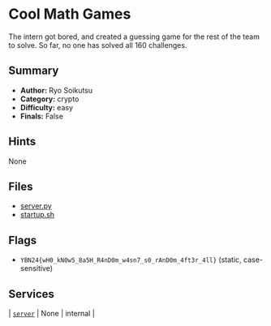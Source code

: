 # Cool Math Games
The intern got bored, and created a guessing game for the rest of the team to solve. So far, no one has solved all 160 challenges. 

## Summary
- **Author:** Ryo Soikutsu
- **Category:** crypto
- **Difficulty:** easy
- **Finals:** False

## Hints
None

## Files
- [server.py](<dist/server.py>)
- [startup.sh](<dist/startup.sh>)

## Flags
- `YBN24{wH0_kN0w5_8a5H_R4nD0m_w4sn7_s0_rAnD0m_4ft3r_4ll}` (static, case-sensitive)

## Services
| [`server`](<service/server>) | None | internal |
